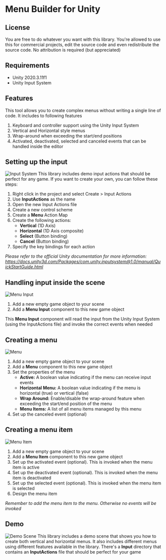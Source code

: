 # Menu Builder for Unity

## License
You are free to do whatever you want with this library. You're allowed to use this for commercial projects, edit the source code and even redistribute the source code. No attribution is required (but appreciated)

## Requirements
- Unity 2020.3.11f1
- Unity Input System

## Features
This tool allows you to create complex menus without writing a single line of code. It includes to following features
<ol>
    <li>Keyboard and controller support using the Unity Input System</li>
    <li>Vertical and Horizontal style menus</li>
    <li>Wrap-around when exceeding the start/end positions</li>
    <li>Activated, deactivated, selected and canceled events that can be handled inside the editor</li>
</ol>

## Setting up the input
![Input System](https://i.imgur.com/cbsHqZ4.png)
This library includes demo input actions that should be perfect for any game. If you want to create your own, you can follow these steps:
<ol>
    <li>Right click in the project and select Create > Input Actions</li>
    <li>Use <b>InputActions</b> as the name</li>
    <li>Open the new Input Actions file</li>
    <li>Create a new control scheme</li>
    <li>Create a <b>Menu</b> Action Map</li>
    <li>
        Create the following actions:
        <ul>
            <li><b>Vertical</b> (1D Axis)</li>
            <li><b>Horizontal</b> (1D Axis composite)</li>
            <li><b>Select</b> (Button binding)</li>
            <li><b>Cancel</b> (Button binding)</li>
        </ul>
    </li>
    <li>Specify the key bindings for each action</li>
</ol>

<i>Please refer to the official Unity documentation for more information: https://docs.unity3d.com/Packages/com.unity.inputsystem@1.0/manual/QuickStartGuide.html</i>

## Handling input inside the scene
![Menu Input](https://i.imgur.com/lhuG8YP.png)
<ol>
    <li>Add a new empty game object to your scene</li>
    <li>Add a <b>Menu Input</b> component to this new game object</li>
</ol>

This <b>Menu Input</b> component will read the input from the Unity Input System (using the InputActions file) and invoke the correct events when needed

## Creating a menu
![Menu](https://i.imgur.com/2VzC3pt.png)
<ol>
    <li>Add a new empty game object to your scene</li>
    <li>Add a <b>Menu</b> component to this new game object</li>
    <li>
        Set the properties of the menu
        <ul>
            <li><b>Active:</b> A boolean value indicating if the menu can receive input events</li>
            <li><b>Horizontal Menu:</b> A boolean value indicating if the menu is horizontal (true) or vertical (false)</li>
            <li><b>Wrap Around:</b> Enable/disable the wrap-around feature when exceeding the start/end position of the menu</li>
            <li><b>Menu Items:</b> A list of all menu items managed by this menu</li>
        </ul>
    </li>
    <li>Set up the canceled event (optional)</li>
</ol>

## Creating a menu item
![Menu Item](https://i.imgur.com/N03Q9cd.png)
<ol>
    <li>Add a new empty game object to your scene</li>
    <li>Add a <b>Menu Item</b> component to this new game object</li>
    <li>Set up the activated event (optional). This is invoked when the menu item is active</li>
    <li>Set up the deactivated event (optional). This is invoked when the menu item is deactivated</li>
    <li>Set up the selected event (optional). This is invoked when the menu item is selected</li>
    <li>Design the menu item</li>
</ol>

<i>Remember to add the menu item to the menu. Otherwise no events will be invoked</i>

## Demo
![Demo Scene](https://i.imgur.com/IAc8pEM.png)
This library includes a demo scene that shows you how to create both vertical and horizontal menus. It also includes different menus using different features available in the library. There's a <b>Input</b> directory that contains an <b>InputActions</b> file that should be perfect for your game